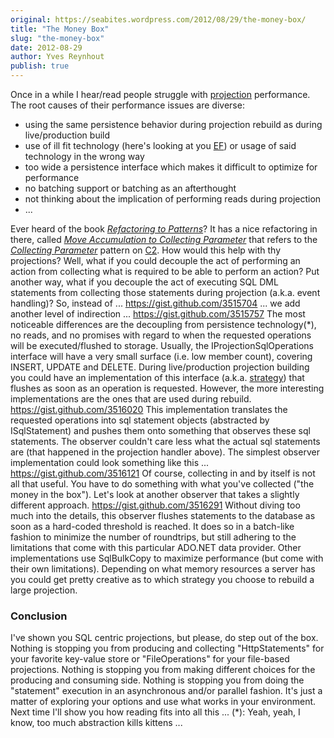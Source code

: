 ```yaml
---
original: https://seabites.wordpress.com/2012/08/29/the-money-box/
title: "The Money Box"
slug: "the-money-box"
date: 2012-08-29
author: Yves Reynhout
publish: true
---
```

Once in a while I hear/read people struggle with [projection](http://cqrsguide.com/doc:projection "Projection") performance. The root causes of their performance issues are diverse:

-   using the same persistence behavior during projection rebuild as during live/production build
-   use of ill fit technology (here's looking at you [EF](http://msdn.microsoft.com/en-us/library/aa697427(v=vs.80).aspx "The Entity Framework")) or usage of said technology in the wrong way
-   too wide a persistence interface which makes it difficult to optimize for performance
-   no batching support or batching as an afterthought
-   not thinking about the implication of performing reads during projection
-   ...

Ever heard of the book *[Refactoring to Patterns](http://www.amazon.com/Refactoring-Patterns-Joshua-Kerievsky/dp/0321213351/ "Refactoring to patterns - the book")*? It has a nice refactoring in there, called *[Move Accumulation to Collecting Parameter](http://www.industriallogic.com/xp/refactoring/accumulationToCollection.html "Move accumulation to collecting parameter")* that refers to the *[Collecting Parameter](http://c2.com/cgi/wiki?CollectingParameter "Collecting parameter")* pattern on [C2](http://c2.com "C2 website"). How would this help with thy projections? Well, what if you could decouple the act of performing an action from collecting what is required to be able to perform an action? Put another way, what if you decouple the act of executing SQL DML statements from collecting those statements during projection (a.k.a. event handling)? So, instead of ... https://gist.github.com/3515704 ... we add another level of indirection ... https://gist.github.com/3515757 The most noticeable differences are the decoupling from persistence technology(\*), no reads, and no promises with regard to when the requested operations will be executed/flushed to storage. Usually, the IProjectionSqlOperations interface will have a very small surface (i.e. low member count), covering INSERT, UPDATE and DELETE. During live/production projection building you could have an implementation of this interface (a.k.a. [strategy](http://en.wikipedia.org/wiki/Strategy_pattern "The Strategy Pattern")) that flushes as soon as an operation is requested. However, the more interesting implementations are the ones that are used during rebuild. https://gist.github.com/3516020 This implementation translates the requested operations into sql statement objects (abstracted by ISqlStatement) and pushes them onto something that observes these sql statements. The observer couldn't care less what the actual sql statements are (that happened in the projection handler above). The simplest observer implementation could look something like this ... https://gist.github.com/3516121 Of course, collecting in and by itself is not all that useful. You have to do something with what you've collected ("the money in the box"). Let's look at another observer that takes a slightly different approach. https://gist.github.com/3516291 Without diving too much into the details, this observer flushes statements to the database as soon as a hard-coded threshold is reached. It does so in a batch-like fashion to minimize the number of roundtrips, but still adhering to the limitations that come with this particular ADO.NET data provider. Other implementations use SqlBulkCopy to maximize performance (but come with their own limitations). Depending on what memory resources a server has you could get pretty creative as to which strategy you choose to rebuild a large projection.

### Conclusion

I've shown you SQL centric projections, but please, do step out of the box. Nothing is stopping you from producing and collecting "HttpStatements" for your favorite key-value store or "FileOperations" for your file-based projections. Nothing is stopping you from making different choices for the producing and consuming side. Nothing is stopping you from doing the "statement" execution in an asynchronous and/or parallel fashion. It's just a matter of exploring your options and use what works in your environment. Next time I'll show you how reading fits into all this ... (\*): Yeah, yeah, I know, too much abstraction kills kittens ...
